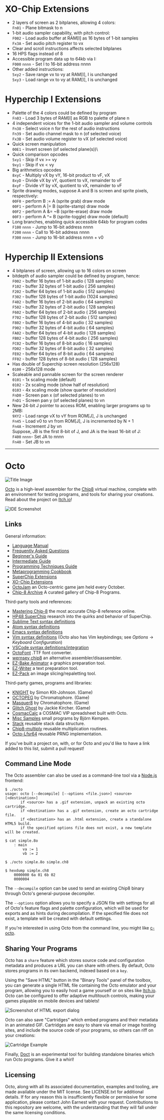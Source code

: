 # XO-Chip Extensions
* 2 layers of screen as 2 bitplanes, allowing 4 colors:\
`Fn01` - Plane bitmask to n
* 1-bit audio sampler capability, with pitch control:\
`F002` - Load audio buffer at RAM[I] as 16 bytes of 1-bit samples\
`Fx3A` - Set audio pitch register to vx
* Clear and scroll instructions affects selected bitplanes
* 16 HPS flags instead of 8
* Accessible program data up to 64kb via I:\
`F000` `nnnn` - Set I to 16-bit address nnnn
* Other added instructions:\
`5xy2` - Save range vx to vy at RAM[I], I is unchanged\
`5xy3` - Load range vx to vy at RAM[I], I is unchanged


# Hyperchip I Extensions
* Palette of the 4 colors could be defined by program\
`Fn03` - Load 3 bytes of RAM[I] as RGB to palette of plane n
* 4 independent voices for the 1-bit audio sampler and volume controls\
`Fn38` - Select voice n for the rest of audio instructions\
`Fn39` - Set audio channel mask to n (of selected voice)\
`Fx3B` - Set audio volume register to vX (of selected voice)
* Quick screen manipulation\
`00E1` - Invert screen (of selected plane(s))\
* Quick comparison opcodes\
`5xy1` - Skip if vx >= vy\
`9xy1` - Skip if vx < vy
* Big arithmetics opcodes\
`8xyC` - Multiply vX by vY, 16-bit product to vF, vX\
`8xyD` - Divide vX by vY, quotient to vX, remainder to vF\
`8xyF` - Divide vY by vX, quotient to vX, remainder to vF
* Sprite drawing modes, suppose A and B is screen and sprite pixels, respectively:\
`00F0` - perform B :=  A (sprite grab) draw mode\
`00F1` - perform A |=  B (sprite-stamp) draw mode\
`00F2` - perform A &= ~B (sprite-erase) draw mode\
`00F3` - perform A ^=  B (sprite-toggle) draw mode (default)
* Long branches, enabling quick accessible 64kb for program codes\
`F100` `nnnn` - Jump to 16-bit address nnnn\
`F200` `nnnn` - Call to 16-bit address nnnn\
`F300` `nnnn` - Jump to 16-bit address nnnn + v0

# Hyperchip II Extensions
* 4 bitplanes of screen, allowing up to 16 colors on screen
* bitdepth of audio sampler could be defined by program, hence:\
`F002` - buffer  16 bytes of 1-bit audio ( 128 samples)\
`F102` - buffer  32 bytes of 1-bit audio ( 256 samples)\
`F202` - buffer  64 bytes of 1-bit audio ( 512 samples)\
`F302` - buffer 128 bytes of 1-bit audio (1024 samples)\
`F402` - buffer  16 bytes of 2-bit audio (  64 samples)\
`F502` - buffer  32 bytes of 2-bit audio ( 128 samples)\
`F602` - buffer  64 bytes of 2-bit audio ( 256 samples)\
`F702` - buffer 128 bytes of 2-bit audio ( 512 samples)\
`F802` - buffer  16 bytes of 4-bit audio (  32 samples)\
`F902` - buffer  32 bytes of 4-bit audio (  64 samples)\
`FA02` - buffer  64 bytes of 4-bit audio ( 128 samples)\
`FB02` - buffer 128 bytes of 4-bit audio ( 256 samples)\
`FC02` - buffer  16 bytes of 8-bit audio (  16 samples)\
`FD02` - buffer  32 bytes of 8-bit audio (  32 samples)\
`FE02` - buffer  64 bytes of 8-bit audio (  64 samples)\
`FF02` - buffer 128 bytes of 8-bit audio ( 128 samples)
* Has double of Superchip screen resolution (256x128)\
`0100` - 256x128 mode
* Scaleable and pannable screen for the screen renderer\
`0101` - 1x scaling mode (default)\
`0102` - 2x scaling mode (show half of resolution)\
`0103` - 4x scaling mode (show quarter of resolution)\
`FnD0` - Screen pan x (of selected planes) to vn \
`FnD1` - Screen pan y (of selected planes) to vn
* New 24-bit J pointer to access ROM, enabling larger programs up to 2MB:\
`9XY2` - Load range vX to vY from ROM[J], J is unchanged\
`Fn45` - Load v0 to vn from ROM[J], J is incremented by N + 1\
`Fn4A` - Increment J by vn\
Suppose, JB is the first 8-bit of J, and JA is the least 16-bit of J:\
`F400` `nnnn`- Set JA to nnnn\
`Fn40` - Set JB to vn

---


Octo
====

![Title Image](https://raw.githubusercontent.com/JohnEarnest/Octo/gh-pages/images/f8z.gif)

[Octo](http://johnearnest.github.io/Octo/) is a high-level assembler for the [Chip8](https://en.wikipedia.org/wiki/CHIP-8) virtual machine, complete with an environment for testing programs, and tools for sharing your creations. Read about the project on [Itch.io](https://internet-janitor.itch.io/octo)!

![IDE Screenshot](https://raw.githubusercontent.com/JohnEarnest/Octo/gh-pages/images/octo-screenshot.png)

Links
-----
General information:

- [Language Manual](https://github.com/JohnEarnest/Octo/tree/gh-pages/docs/Manual.md)
- [Frequently Asked Questions](https://github.com/JohnEarnest/Octo/tree/gh-pages/docs/FAQ.md)
- [Beginner's Guide](https://github.com/JohnEarnest/Octo/blob/gh-pages/docs/BeginnersGuide.md)
- [Intermediate Guide](https://github.com/JohnEarnest/Octo/blob/gh-pages/docs/IntermediateGuide.md)
- [Programming Techniques Guide](https://github.com/JohnEarnest/Octo/blob/gh-pages/docs/Chip8%20Programming.md)
- [Metaprogramming Cookbook](https://github.com/JohnEarnest/Octo/blob/gh-pages/docs/MetaProgramming.md)
- [SuperChip Extensions](https://github.com/JohnEarnest/Octo/blob/gh-pages/docs/SuperChip.md)
- [XO-Chip Extensions](https://github.com/JohnEarnest/Octo/tree/gh-pages/docs/XO-ChipSpecification.md)
- [OctoJam](http://octojam.com) an Octo-centric game jam held every October.
- [Chip-8 Archive](https://github.com/JohnEarnest/chip8Archive) A curated gallery of Chip-8 Programs.

Third-party tools and references:

- [Mastering Chip-8](https://github.com/mattmikolay/chip-8/wiki/Mastering-CHIP%E2%80%908) the most accurate Chip-8 reference online.
- [HP48 SuperChip](https://github.com/Chromatophore/HP48-Superchip) research into the quirks and behavior of SuperChip.
- [Sublime Text syntax definitions](https://github.com/mattmikolay/octo-sublime)
- [Atom syntax definitions](https://github.com/james0x0A/language-octo)
- [Emacs syntax definitions](https://github.com/cryon/octo-mode)
- [Vim syntax definitions](https://github.com/jackiekircher/vim-chip8) (Octo also has Vim keybindings; see _Options_ → _Keyboard Configuration_)
- [VSCode syntax definitions/integration](https://github.com/hoovercj/vscode-octo)
- [OctoFont](https://github.com/jdeeny/octofont) .TTF font converter.
- [wernsey chip8](https://github.com/wernsey/chip8) an alternative assembler/disassembler.
- [EZ-Bake Animator](http://beyondloom.com/tools/ezbake.html) a graphics preparation tool.
- [EZ-Writer](http://beyondloom.com/tools/ezwriter.html) a text preparation tool.
- [EZ-Pack](http://beyondloom.com/tools/ezpack.html) an image slicing/repaletting tool.

Third-party games, programs and libraries:

- [KNIGHT](https://github.com/simonklitjohnson/Knight) by Simon Klit-Johnson. (Game)
- [OCTOPEG](https://github.com/Chromatophore/Octopeg) by Chromatophore. (Game)
- [Masquer8](https://github.com/Chromatophore/Masquer8) by Chromatophore. (Game)
- [Glitch Ghost](https://github.com/jackiekircher/glitch-ghost) by Jackie Kircher. (Game)
- [CosmacCalc](https://abitoutofplace.wordpress.com/2015/05/02/cosmaccalc-the-cosmac-vip-s-place-in-spreadsheet-history/) a COSMAC VIP spreadsheet built with Octo.
- [Misc Samples](https://github.com/buffis/misc-samples/tree/master/Octo) small programs by Björn Kempen.
- [Stack](https://github.com/jackiekircher/stack.8o) reusable stack data structure.
- [Chip8-multiply](https://github.com/jdeeny/chip8-multiply) reusable multiplication routines.
- [Octo-Lfsr64](https://github.com/jdeeny/octo-lfsr64) reusable PRNG implementation.

If you've built a project on, with, or for Octo and you'd like to have a link added to this list, submit a pull request!

Command Line Mode
-----------------
The Octo assembler can also be used as a command-line tool via a [Node.js](http://nodejs.org) frontend:

```
$ ./octo
usage: octo [--decompile] [--options <file.json>] <source> [<destination>]
       if <source> has a .gif extension, unpack an existing octo cartridge.
       if <destination> has a .gif extension, create an octo cartridge file.
       if <destination> has an .html extension, create a standalone HTML5 build.
       if the specified options file does not exist, a new template will be created.

$ cat simple.8o
	: main
		va := 1
		vb := 2

$ ./octo simple.8o simple.ch8

$ hexdump simple.ch8
	0000000 6a 01 6b 02
	0000004
```

The `--decompile` option can be used to send an existing Chip8 binary through Octo's general-purpose decompiler.

The `--options` option allows you to specify a JSON file with settings for all of Octo's feature flags and palette configuration, which will be used for exports and as hints during decompilation. If the specified file does not exist, a template will be created with default settings.

If you're interested in using Octo from the command line, you might like [c-octo](https://github.com/JohnEarnest/c-octo).

Sharing Your Programs
---------------------
Octo has a `share` feature which stores source code and configuration metadata and produces a URL you can share with others. By default, Octo stores programs in its own backend, indexed based on a `key`.

Using the "Save HTML" button in the "Binary Tools" panel of the toolbox, you can generate a single HTML file containing the Octo emulator and your program, allowing you to easily host a game yourself or on sites like [Itch.io](https://internet-janitor.itch.io/an-evening-to-die-for). Octo can be configured to offer adaptive multitouch controls, making your games playable on mobile devices and tablets!

![Screenshot of HTML export dialog](https://raw.githubusercontent.com/JohnEarnest/Octo/gh-pages/images/html-export-screenshot.png)

Octo can also save "Cartridges" which embed programs and their metadata in an animated GIF. Cartridges are easy to share via email or image hosting sites, and include the source code of your programs, so others can riff on your creations:

![Cartridge Example](https://raw.githubusercontent.com/JohnEarnest/Octo/gh-pages/images/murdercart.gif)

Finally, [Doct](https://github.com/JohnEarnest/Octo/tree/gh-pages/tools/Doct) is an experimental tool for building standalone binaries which run Octo programs. Give it a whirl!

Licensing
---------
Octo, along with all its associated documentation, examples and tooling, are made available under the MIT license. See LICENSE.txt for additional details. If for any reason this is insufficiently flexible or permissive for some application, please contact John Earnest with your request. Contributions to this repository are welcome, with the understanding that they will fall under the same licensing conditions.
